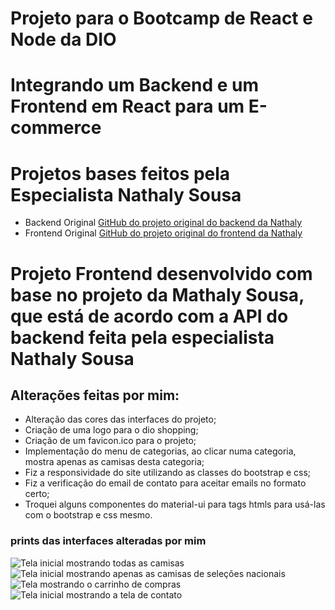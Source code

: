 # Projeto para o Bootcamp de React e Node da DIO

# Integrando um Backend e um Frontend em React para um E-commerce

# Projetos bases feitos pela Especialista Nathaly Sousa
- Backend Original
[GitHub do projeto original do backend da Nathaly](https://github.com/nathyts/api-dioshopping)
- Frontend Original
[GitHub do projeto original do frontend da Nathaly](https://github.com/nathyts/dioshopping)

# Projeto Frontend desenvolvido com base no projeto da Mathaly Sousa, que está de acordo com a API do backend feita pela especialista Nathaly Sousa

## Alterações feitas por mim:
- Alteração das cores das interfaces do projeto;
- Criação de uma logo para o dio shopping;
- Criação de um favicon.ico para o projeto;
- Implementação do menu de categorias, ao clicar numa categoria, mostra apenas as camisas desta categoria;
- Fiz a responsividade do site utilizando as classes do bootstrap e css;
- Fiz a verificação do email de contato para aceitar emails no formato certo;
- Troquei alguns componentes do material-ui para tags htmls para usá-las com o bootstrap e css mesmo.

### prints das interfaces alteradas por mim
![Tela inicial mostrando todas as camisas](https://github.com/alissonrangel/dioshopping/blob/main/src/images/inicial.png?raw=true)
![Tela inicial mostrando apenas as camisas de seleções nacionais](https://github.com/alissonrangel/dioshopping/blob/main/src/images/inicial2.png?raw=true)
![Tela mostrando o carrinho de compras](https://github.com/alissonrangel/dioshopping/blob/main/src/images/cart.png?raw=true)
![Tela inicial mostrando a tela de contato](https://github.com/alissonrangel/dioshopping/blob/main/src/images/contato.png?raw=true)